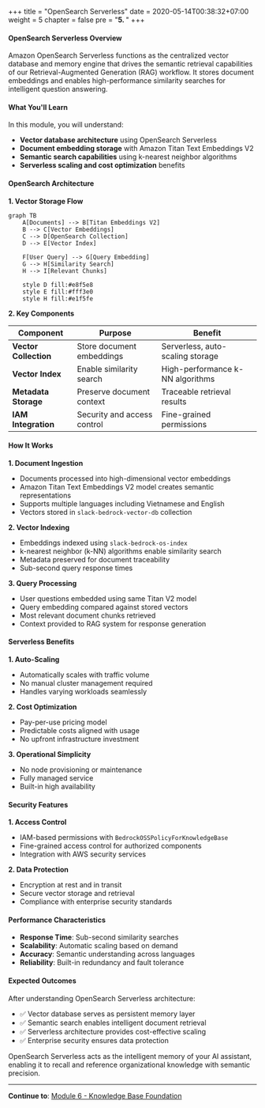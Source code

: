 +++
title = "OpenSearch Serverless"
date = 2020-05-14T00:38:32+07:00
weight = 5
chapter = false
pre = "<b>5. </b>"
+++

#### OpenSearch Serverless Overview

Amazon OpenSearch Serverless functions as the centralized vector database and memory engine that drives the semantic retrieval capabilities of our Retrieval-Augmented Generation (RAG) workflow. It stores document embeddings and enables high-performance similarity searches for intelligent question answering.

#### What You'll Learn

In this module, you will understand:

- **Vector database architecture** using OpenSearch Serverless
- **Document embedding storage** with Amazon Titan Text Embeddings V2
- **Semantic search capabilities** using k-nearest neighbor algorithms
- **Serverless scaling and cost optimization** benefits

#### OpenSearch Architecture

**1. Vector Storage Flow**

```mermaid
graph TB
    A[Documents] --> B[Titan Embeddings V2]
    B --> C[Vector Embeddings]
    C --> D[OpenSearch Collection]
    D --> E[Vector Index]

    F[User Query] --> G[Query Embedding]
    G --> H[Similarity Search]
    H --> I[Relevant Chunks]

    style D fill:#e8f5e8
    style E fill:#fff3e0
    style H fill:#e1f5fe
```

**2. Key Components**

| Component             | Purpose                     | Benefit                          |
| --------------------- | --------------------------- | -------------------------------- |
| **Vector Collection** | Store document embeddings   | Serverless, auto-scaling storage |
| **Vector Index**      | Enable similarity search    | High-performance k-NN algorithms |
| **Metadata Storage**  | Preserve document context   | Traceable retrieval results      |
| **IAM Integration**   | Security and access control | Fine-grained permissions         |

#### How It Works

**1. Document Ingestion**

- Documents processed into high-dimensional vector embeddings
- Amazon Titan Text Embeddings V2 model creates semantic representations
- Supports multiple languages including Vietnamese and English
- Vectors stored in `slack-bedrock-vector-db` collection

**2. Vector Indexing**

- Embeddings indexed using `slack-bedrock-os-index`
- k-nearest neighbor (k-NN) algorithms enable similarity search
- Metadata preserved for document traceability
- Sub-second query response times

**3. Query Processing**

- User questions embedded using same Titan V2 model
- Query embedding compared against stored vectors
- Most relevant document chunks retrieved
- Context provided to RAG system for response generation

#### Serverless Benefits

**1. Auto-Scaling**

- Automatically scales with traffic volume
- No manual cluster management required
- Handles varying workloads seamlessly

**2. Cost Optimization**

- Pay-per-use pricing model
- Predictable costs aligned with usage
- No upfront infrastructure investment

**3. Operational Simplicity**

- No node provisioning or maintenance
- Fully managed service
- Built-in high availability

#### Security Features

**1. Access Control**

- IAM-based permissions with `BedrockOSSPolicyForKnowledgeBase`
- Fine-grained access control for authorized components
- Integration with AWS security services

**2. Data Protection**

- Encryption at rest and in transit
- Secure vector storage and retrieval
- Compliance with enterprise security standards

#### Performance Characteristics

- **Response Time**: Sub-second similarity searches
- **Scalability**: Automatic scaling based on demand
- **Accuracy**: Semantic understanding across languages
- **Reliability**: Built-in redundancy and fault tolerance

#### Expected Outcomes

After understanding OpenSearch Serverless architecture:

- ✅ Vector database serves as persistent memory layer
- ✅ Semantic search enables intelligent document retrieval
- ✅ Serverless architecture provides cost-effective scaling
- ✅ Enterprise security ensures data protection

OpenSearch Serverless acts as the intelligent memory of your AI assistant, enabling it to recall and reference organizational knowledge with semantic precision.

---

**Continue to**: [Module 6 - Knowledge Base Foundation](../6-knowledge-base/)
